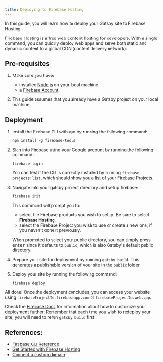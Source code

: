 ```yaml
---
title: Deploying to Firebase Hosting
---
```


In this guide, you will learn how to deploy your Gatsby site to Firebase Hosting.

[Firebase Hosting](https://firebase.google.com/docs/hosting) is a free web content hosting for developers. With a single command, you can quickly deploy web apps and serve both static and dynamic content to a global CDN (content delivery network).

## Pre-requisites

1. Make sure you have:

   - installed [Node.js](https://nodejs.org/en/download/) on your local machine.
   - a [Firebase Account](https://console.firebase.google.com).

1. This guide assumes that you already have a Gatsby project on your local machine.

## Deployment

1. Install the Firebase CLI with `npm` by running the following command:

   ```shell
   npm install -g firebase-tools
   ```

1. Sign into Firebase using your Google account by running the following command:

   ```shell
   firebase login
   ```

   You can test if the CLI is correctly installed by running `firebase projects:list`, which should show you a list of your Firebase Projects.

1. Navigate into your gatsby project directory and setup firebase:

   ```shell
   firebase init
   ```

   This command will prompt you to:

   - select the Firebase products you wish to setup. Be sure to select **Firebase Hosting**.
   - select the Firebase Project you wish to use or create a new one, if you haven't done it previously.

   When prompted to select your public directory, you can simply press <kbd>enter</kbd> since it defaults to `public`, which is also Gatsby's default public directory.

1. Prepare your site for deployment by running `gatsby build`. This generates a publishable version of your site in the `public` folder.

1. Deploy your site by running the following command:

   ```shell
   firebase deploy
   ```

All done! Once the deployment concludes, you can access your website using `firebaseProjectId.firebaseapp.com` or `firebaseProjectId.web.app`.

Check the [Firebase Docs](https://firebase.google.com/docs/hosting/full-config) for information about how to customize your deployment further. Remember that each time you wish to redeploy your site, you will need to rerun `gatsby build` first.

## References:

- [Firebase CLI Reference](https://firebase.google.com/docs/cli)
- [Get Started with Firebase Hosting](https://firebase.google.com/docs/hosting/quickstart)
- [Connect a custom domain](https://firebase.google.com/docs/hosting/custom-domain)
